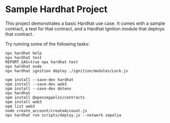 # Sample Hardhat Project

This project demonstrates a basic Hardhat use case. It comes with a sample contract, a test for that contract, and a Hardhat Ignition module that deploys that contract.

Try running some of the following tasks:

```shell
npx hardhat help
npx hardhat test
REPORT_GAS=true npx hardhat test
npx hardhat node
npx hardhat ignition deploy ./ignition/modules/Lock.js
```
```shell
npm install --save-dev hardhat
npm install --save-dev web3
npm install --save-dev dotenv
npx hardhat 
npm install @openzeppelin/contracts
npm install web3 
npm list web3
node create_account/createAccount.js
npx hardhat run scripts/deploy.js --network sepolia
  
```